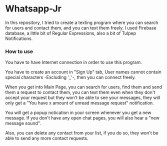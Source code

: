# Whatsapp-Jr

In this repository, I tried to create a texting program where you can search for users and contact them, and you can text them freely.
I used Firebase database, a little bit of Regular Expressions, also a bit of Tulpep Notifications.

### How to use

You have to have Internet connection in order to use this program.

You have to create an account in "Sign Up" tab, User names cannot contain special characters -Excluding '_'-, then you can connect freely.

When you get into Main Page, you can search for users, find them and send them a request to contact them, you can text them even when they don't accept your request but they won't be able to see your messages, they will only get a "You have x amount of unread message request" notification.

You will get a popup notication in your screen whenever you get a new message. If you don't have any open chat pages, you will also hear a "new message sound".

Also, you can delete any contact from your list, if you do so, they won't be able to send any more contact requests.
